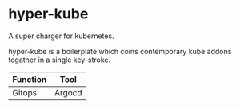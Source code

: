 # hyper-kube
A super charger for kubernetes.

hyper-kube is a boilerplate which coins contemporary kube addons togather in a single key-stroke. 

| Function | Tool|
--- | --- |
| Gitops | Argocd |
